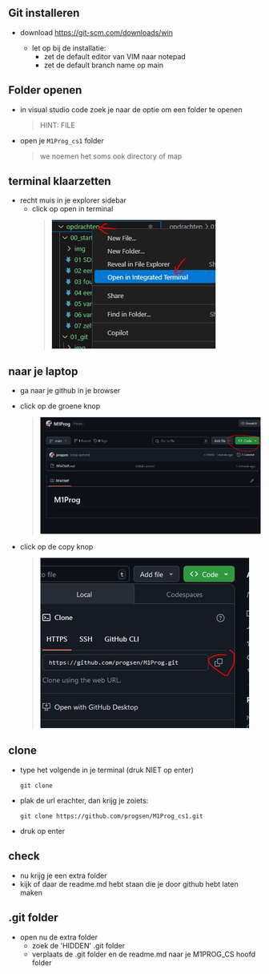 
## Git installeren

- download https://git-scm.com/downloads/win

    - let op bij de installatie:
        - zet de default editor van VIM naar notepad
        - zet de default branch name op main

## Folder openen

- in visual studio code zoek je naar de optie om een folder te openen
    > HINT: FILE

- open je `M1Prog_cs1` folder
    > we noemen het soms ook directory of map


## terminal klaarzetten

- recht muis in je explorer sidebar
    - click op open in terminal
        > ![](img/terminal.PNG)

## naar je laptop

- ga naar je github in je browser

- click op de groene knop
    > ![](img/code.PNG)

- click op de copy knop
    > ![](img/copy.PNG)

## clone 

- type het volgende in je terminal (druk NIET op enter)
    ```
    git clone
    ```
- plak de url erachter, dan krijg je zoiets:
    ```
    git clone https://github.com/progsen/M1Prog_cs1.git
    ```
- druk op enter


## check

- nu krijg je een extra folder
- kijk of daar de readme.md hebt staan die je door github hebt laten maken

## .git folder

- open nu de extra folder
    - zoek de 'HIDDEN' .git folder
    - verplaats de .git folder en de readme.md naar je M1PROG_CS hoofd folder